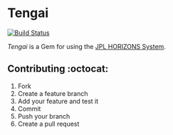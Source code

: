 # Tengai

[![Build Status](https://travis-ci.org/zacstewart/tengai.png?branch=master)](https://travis-ci.org/zacstewart/tengai)

_Tengai_ is a Gem for using the [JPL HORIZONS System][1].

[1]: http://ssd.jpl.nasa.gov/?horizons

## Contributing :octocat:

1. Fork
2. Create a feature branch
3. Add your feature and test it
4. Commit
5. Push your branch
6. Create a pull request
